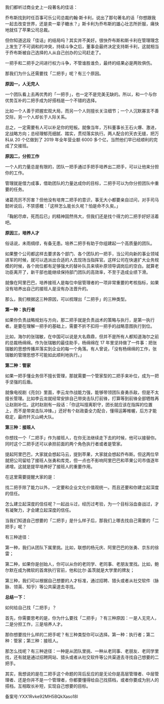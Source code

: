 我们都听过商业史上一段著名的佳话：

乔布斯找到时任百事可乐公司总裁约翰·斯卡利，说出了那句著名的话「你想跟我一起去改变世界，还是卖一辈子糖水？」斯卡利为乔布斯的雄心壮志所折服，痛快地就任了苹果公司总裁。

但你知道这段「佳话」的结局吗？其实并不美好。很快乔布斯和斯卡利在管理理念上发生了不可调和的冲突，持续斗争之后，董事会最终决定支持斯卡利，这就相当于乔布斯被自己选择的人从自己创办的公司赶走了。

一把手和二把手之间进行权力斗争，不管谁胜谁负，最终的结果必是两败俱伤。

那我们为什么还需要找「二把手」呢？有三个原因。

**原因一，人无完人**

一个团队看上去再优秀的「一把手」，也一定不是完美无缺的。所以，和一个与你优势互补的二把手成为好搭档是一个不错的选择。

比如一个人善于把握宏观大局，而另一个人则擅长关注细节；一个人沉默寡言不善交际，另一个人却长于人际关系。

总之，一定需要有人可以补足你的短板。就像当年，万科董事长王石火爆、激进，定战略方向；总经理郁亮细腻、踏实，贯彻落实执行。两人配合的天衣无缝，把万科从 20 个亿做到了 2019 年全年营业额 6000 多个亿，当然他们早已经顺利的完成了交接班。

**原因二，分担工作**

一个人的力量总是有限的，团队一把手通过手把手培养出二把手，可以让他来分担你的工作。

管理就是借力成事，借助团队的力量达成你的目标，二把手可以为你分担团队中重要的任务。

诸葛亮厉不厉害？但他没有培育二把手的意识，事无大小都要亲自过问，对手司马懿听说后，不禁感概：「这样怎么能长久呢？怕是命不久矣。」

「鞠躬尽瘁，死而后已」的精神固然伟大，但我们还是找个得力的二把手好好活着吧。

**原因三，培养人才**

俗话说，未雨绸缪，有备无患。培养二把手有助于你组建起一个高质量的团队。

如果整个公司都这样去要求各个部门、各个团队的一把手，当公司向新的事业领域进军的时候，就可以选派出合适的人去现场当指挥官。这样公司在快速扩大业务规模的时候，各个岗位都有足够强大的替补队员来填补原领导调岗后的空白。就算老功臣离开了，新干部也能继续保持部门团队的高效率，不至于造成业绩下滑。

就像在阿里巴巴，培养接班人是每位中层管理者的一项非常重要的考核指标，如果没有培养出自己的接班人是没有办法晋升的。

那么，我们根据这三种原因，可以梳理出「二把手」的三种类型。

**第一种：执行者**

如果你负责战略规划与方向，那二把手就是负责战术的策略与执行，是第一执行者。是要在理解一把手的基础上，需要不折不扣将一把手的战略意图执行到位。

比如，海尔的张瑞敏，在中国可以说是大名鼎鼎，但并不是所有人都知道海尔之前的总裁杨绵绵。作为张瑞敏的最佳助手，杨绵绵在 17 年里坚持做了一件事：把张瑞敏的思想传播并落实到企业的每一个角落。有人曾说，「没有杨绵绵的工作，张瑞敏的管理思想不可能如此顺利地执行。」

**第二种：管家**

如果一把手懂业务但不擅长管理，那就需要一个管家型的二把手来补位，成为一把手坚强的后盾。

就像电视剧《亮剑》里面，李云龙作战能力强，能够带领团队奋勇杀敌，但是不太擅长管理。比如李云龙就经常安排自己带突击队打前锋，打算等到前锋全部牺牲再让赵刚补位。这时赵刚有一段话：「你这叫擅离职守，团长就应该在指挥的位置上，而不是带突击队冲锋。」还好有个赵政委全力配合，懂得运筹帷幄，后方才能稳定，最终歼灭山崎大队。

**第三种：接班人**

你想找一个「二把手」作为接班人，在你无法继续走下去的时候，他可以接替你。同时这个二把手还可以承担前面的两个角色执行者或者是管家。

提起阿里巴巴，大家就会想起马云，提到苹果，大家就会想起乔布斯。但这两位早就把公司留给了接班人张勇和库克，但一点也不影响阿里巴巴和苹果公司市值逐年递增。这就是提早培养好了接班人的重要作用。

在这里需要提醒大家的是：

找二把手除了能力以外，一定要和企业文化价值观统一。而且还要和你建立起深度的信任。

怎么建立起深度的信任呢？一起战斗过，经历过考验，为一个目标浴血奋战过，才有凝聚力，才会建立起深度的信任。

当我们知道自己想要的「二把手」是什么样子后，那我们上哪去找自己需要的「二把手」呢？

有三种途径：

第一种，我们从团队下属里挑。比如，联想的杨元庆、阿里巴巴的张勇、京东的徐雷；

第二种，如果你是创始人，你可以从你的老同学、老同事、老朋友里找。比如，鲍尔默在成为微软的首席执行官前，他和比尔·盖茨就是大学里的牌友；

第三种，我们可以根据自己想要的人才标准，通过招聘、猎头或者从社交软件（脉脉、领英、知乎）等公共渠道去寻找。

**总结一下：**

如何给自己找「二把手」？

首先，你需要思考的是，你为什么要找「二把手」？有三种原因：一是人无完人，二是分担工作，三是培养人才。

那你想要找什么样的二把手呢？有三种类型你可以选择。第一种：执行者；第二种：管家；第三种：接班人。

那怎么找呢？有三种途径：一种是从团队里挑、一种从老同事、老朋友、老同学里找，还有就是通过招聘网站、猎头或者从社交软件等公共渠道去寻找自己想要的二把手。

其实，我想说的是在二把手这个命题的背后反应的是无论你是高层管理者、中层管理者、还是你并不是一个管理者，你都要懂得给自己找搭档，或者你要成为别人的搭档，互相取长补短，实现自己想要的目标。

备案号:YXX1Rvke92MH5BQkXaso18l